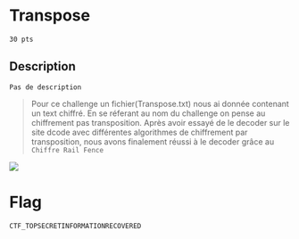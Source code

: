 # Transpose
```
30 pts
```

## Description
```Pas de description```

> Pour ce challenge un fichier(Transpose.txt) nous ai donnée contenant un text chiffré. En se réferant au nom du challenge on pense
> au chiffrement pas transposition.
> Après avoir essayé de le decoder sur le site dcode avec différentes algorithmes de chiffrement par transposition,
> nous avons finalement réussi à le decoder grâce au ```Chiffre Rail Fence```

<image src="File/transpose.png">

# Flag
```CTF_TOPSECRETINFORMATIONRECOVERED```
